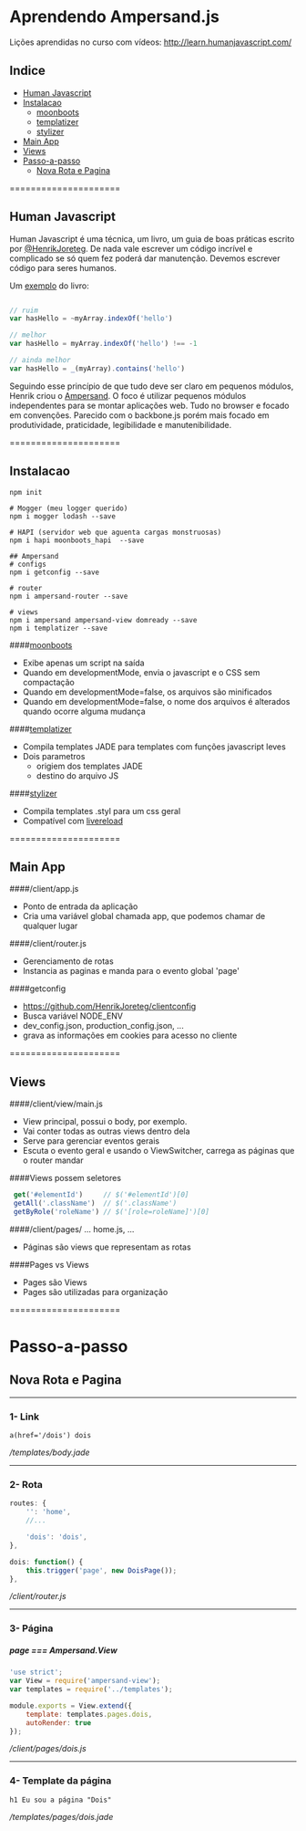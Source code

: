 Aprendendo Ampersand.js
=======================
Lições aprendidas no curso com vídeos: http://learn.humanjavascript.com/


## Indice
* [Human Javascript](#human-javascript)
* [Instalacao](#instalacao)
  + [moonboots](#moonboots)
  + [templatizer](#templatizer)
  + [stylizer](#stylizer)
* [Main App](#main-app)
* [Views](#views)
* [Passo-a-passo](#passo-a-passo)
  + [Nova Rota e Pagina](#rotas-link-pagina)


=====================
## Human Javascript

Human Javascript é uma técnica, um livro, um guia de boas práticas escrito por [@HenrikJoreteg](https://twitter.com/henrikjoreteg). De nada vale escrever um código incrível e complicado se só quem fez poderá dar manutenção. Devemos escrever código para seres humanos.

Um [exemplo](http://read.humanjavascript.com/ch03-code-for-humans.html) do livro:
```javascript

// ruim
var hasHello = ~myArray.indexOf('hello')

// melhor
var hasHello = myArray.indexOf('hello') !== -1

// ainda melhor
var hasHello = _(myArray).contains('hello')
```

Seguindo esse princípio de que tudo deve ser claro em pequenos módulos, Henrik criou o [Ampersand](http://ampersandjs.com/). O foco é utilizar pequenos módulos independentes para se montar aplicações web. Tudo no browser e focado em convenções. Parecido com o backbone.js porém mais focado em produtividade, praticidade, legibilidade e manutenibilidade.

=====================
## Instalacao
```shell
npm init

# Mogger (meu logger querido)
npm i mogger lodash --save

# HAPI (servidor web que aguenta cargas monstruosas)
npm i hapi moonboots_hapi  --save

## Ampersand
# configs
npm i getconfig --save

# router
npm i ampersand-router --save

# views
npm i ampersand ampersand-view domready --save
npm i templatizer --save
```

####[moonboots](https://github.com/HenrikJoreteg/moonboots)
 - Exibe apenas um script na saída
 - Quando em developmentMode, envia o javascript e o CSS sem compactação
 - Quando em developmentMode=false, os arquivos são minificados
 - Quando em developmentMode=false, o nome dos arquivos é alterados quando ocorre alguma mudança

####[templatizer](https://github.com/HenrikJoreteg/templatizer)
 - Compila templates JADE para templates com funções javascript leves
 - Dois parametros
     + origiem dos templates JADE
     + destino do arquivo JS

####[stylizer](https://github.com/HenrikJoreteg/templatizer)
 - Compila templates .styl para um css geral
 - Compatível com [livereload](https://chrome.google.com/webstore/detail/livereload/jnihajbhpnppcggbcgedagnkighmdlei/related) 




=====================
## Main App

####/client/app.js
 - Ponto de entrada da aplicação
 - Cria uma variável global chamada app, que podemos chamar de qualquer lugar

####/client/router.js
 - Gerenciamento de rotas
 - Instancia as paginas e manda para o evento global 'page'

####getconfig
 - https://github.com/HenrikJoreteg/clientconfig
 - Busca variável NODE_ENV
 - dev_config.json, production_config.json, ...
 - grava as informações em cookies para acesso no cliente






=====================
## Views

####/client/view/main.js
 - View principal, possui o body, por exemplo.
 - Vai conter todas as outras views dentro dela
 - Serve para gerenciar eventos gerais
 - Escuta o evento geral e usando o ViewSwitcher, carrega as páginas que o router mandar

####Views possem seletores
```javascript
 get('#elementId')     // $('#elementId')[0]
 getAll('.className')  // $('.className')
 getByRole('roleName') // $('[role=roleName]')[0]
```

####/client/pages/ ... home.js, ...
 - Páginas são views que representam as rotas

####Pages vs Views
 - Pages são Views
 - Pages são utilizadas para organização



=====================
# Passo-a-passo


## Nova Rota e Pagina
---
### 1- Link
```jade
a(href='/dois') dois
```
_/templates/body.jade_



---
### 2- Rota
```javascript
routes: {
    '': 'home',
    //...

    'dois': 'dois',
},

dois: function() {
    this.trigger('page', new DoisPage());
},
```
_/client/router.js_



---
### 3- Página
##### page === Ampersand.View
```javascript
'use strict';
var View = require('ampersand-view');
var templates = require('../templates');

module.exports = View.extend({
    template: templates.pages.dois,
    autoRender: true
});
```
_/client/pages/dois.js_




---
### 4- Template da página
```jade
h1 Eu sou a página "Dois"
```
_/templates/pages/dois.jade_
